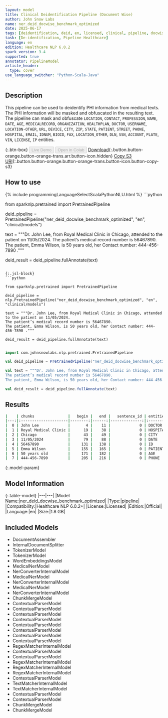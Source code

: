 ```yaml
---
layout: model
title: Clinical Deidentification Pipeline (Document Wise)
author: John Snow Labs
name: ner_deid_docwise_benchmark_optimized
date: 2025-06-17
tags: [deidentification, deid, en, licensed, clinical, pipeline, docwise]
task: [De-identification, Pipeline Healthcare]
language: en
edition: Healthcare NLP 6.0.2
spark_version: 3.4
supported: true
annotator: PipelineModel
article_header:
  type: cover
use_language_switcher: "Python-Scala-Java"
---
```


## Description

This pipeline can be used to deidentify PHI information from medical texts. The PHI information will be masked and obfuscated in the resulting text.
The pipeline can mask and obfuscate `LOCATION`, `CONTACT`, `PROFESSION`, `NAME`, `DATE`, `AGE`, `MEDICALRECORD`, `ORGANIZATION`, `HEALTHPLAN`, `DOCTOR`, `USERNAME`,
`LOCATION-OTHER`, `URL`, `DEVICE`, `CITY`, `ZIP`, `STATE`, `PATIENT`, `STREET`, `PHONE`, `HOSPITAL`, `EMAIL`, `IDNUM`, `BIOID`, `FAX`, `LOCATION_OTHER`, `DLN`,
`SSN`, `ACCOUNT`, `PLATE`, `VIN`, `LICENSE`, `IP` entities.

{:.btn-box}
<button class="button button-orange" disabled>Live Demo</button>
<button class="button button-orange" disabled>Open in Colab</button>
[Download](https://s3.amazonaws.com/auxdata.johnsnowlabs.com/clinical/models/ner_deid_docwise_benchmark_optimized_en_6.0.2_3.4_1750191325708.zip){:.button.button-orange.button-orange-trans.arr.button-icon.hidden}
[Copy S3 URI](s3://auxdata.johnsnowlabs.com/clinical/models/ner_deid_docwise_benchmark_optimized_en_6.0.2_3.4_1750191325708.zip){:.button.button-orange.button-orange-trans.button-icon.button-copy-s3}

## How to use



<div class="tabs-box" markdown="1">
{% include programmingLanguageSelectScalaPythonNLU.html %}
```python

from sparknlp.pretrained import PretrainedPipeline

deid_pipeline = PretrainedPipeline("ner_deid_docwise_benchmark_optimized", "en", "clinical/models")

text = """Dr. John Lee, from Royal Medical Clinic in Chicago, attended to the patient on 11/05/2024. 
The patient’s medical record number is 56467890. 
The patient, Emma Wilson, is 50 years old, her Contact number: 444-456-7890 ."""

deid_result = deid_pipeline.fullAnnotate(text)


```

{:.jsl-block}
```python

from sparknlp.pretrained import PretrainedPipeline

deid_pipeline = nlp.PretrainedPipeline("ner_deid_docwise_benchmark_optimized", "en", "clinical/models")

text = """Dr. John Lee, from Royal Medical Clinic in Chicago, attended to the patient on 11/05/2024. 
The patient’s medical record number is 56467890. 
The patient, Emma Wilson, is 50 years old, her Contact number: 444-456-7890 ."""

deid_result = deid_pipeline.fullAnnotate(text)

```
```scala

import com.johnsnowlabs.nlp.pretrained.PretrainedPipeline

val deid_pipeline = PretrainedPipeline("ner_deid_docwise_benchmark_optimized", "en", "clinical/models")

val text = """Dr. John Lee, from Royal Medical Clinic in Chicago, attended to the patient on 11/05/2024. 
The patient’s medical record number is 56467890. 
The patient, Emma Wilson, is 50 years old, her Contact number: 444-456-7890 ."""

val deid_result = deid_pipeline.fullAnnotate(text)

```
</div>

## Results

```bash
|    | chunks               |   begin |   end |   sentence_id | entities   |   confidence |
|---:|:---------------------|--------:|------:|--------------:|:-----------|-------------:|
|  0 | John Lee             |       4 |    11 |             0 | DOCTOR     |     0.98025  |
|  1 | Royal Medical Clinic |      19 |    38 |             0 | HOSPITAL   |     0.990033 |
|  2 | Chicago              |      43 |    49 |             0 | CITY       |     0.9893   |
|  3 | 11/05/2024           |      79 |    88 |             0 | DATE       |              |
|  4 | 56467890             |     131 |   138 |             0 | ID         |     0.9942   |
|  5 | Emma Wilson          |     155 |   165 |             0 | PATIENT    |     0.9849   |
|  6 | 50 years old         |     171 |   182 |             0 | AGE        |     0.5      |
|  7 | 444-456-7890         |     205 |   216 |             0 | PHONE      |     0.69     |
```

{:.model-param}
## Model Information

{:.table-model}
|---|---|
|Model Name:|ner_deid_docwise_benchmark_optimized|
|Type:|pipeline|
|Compatibility:|Healthcare NLP 6.0.2+|
|License:|Licensed|
|Edition:|Official|
|Language:|en|
|Size:|1.8 GB|

## Included Models

- DocumentAssembler
- InternalDocumentSplitter
- TokenizerModel
- TokenizerModel
- WordEmbeddingsModel
- MedicalNerModel
- NerConverterInternalModel
- MedicalNerModel
- NerConverterInternalModel
- MedicalNerModel
- NerConverterInternalModel
- ChunkMergeModel
- ContextualParserModel
- ContextualParserModel
- ContextualParserModel
- ContextualParserModel
- ContextualParserModel
- ContextualParserModel
- ContextualParserModel
- ContextualParserModel
- RegexMatcherInternalModel
- ContextualParserModel
- ContextualParserModel
- RegexMatcherInternalModel
- RegexMatcherInternalModel
- RegexMatcherInternalModel
- ContextualParserModel
- TextMatcherInternalModel
- TextMatcherInternalModel
- ContextualParserModel
- ContextualParserModel
- ChunkMergeModel
- ChunkMergeModel
